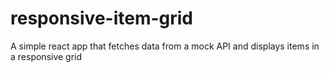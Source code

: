 # responsive-item-grid
A simple react app that fetches data from a mock API and displays items in a responsive grid

